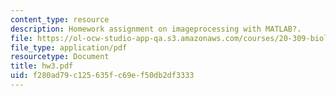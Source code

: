 ```yaml
---
content_type: resource
description: Homework assignment on imageprocessing with MATLAB?.
file: https://ol-ocw-studio-app-qa.s3.amazonaws.com/courses/20-309-biological-engineering-ii-instrumentation-and-measurement-fall-2006/f280ad79c125635fc69ef50db2df3333_hw3.pdf
file_type: application/pdf
resourcetype: Document
title: hw3.pdf
uid: f280ad79-c125-635f-c69e-f50db2df3333
---
```

